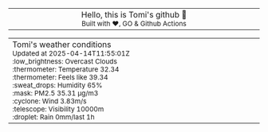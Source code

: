
<div align="center">
<table>
<tbody>
<td align="center">
<img width="2000" height="0"><br>
Hello, this is Tomi's github 👋<br>
<sup>Built with ❤️, GO & Github Actions</sup><br>
<img width="2000" height="0">
</td>
</tbody>
</table>
</div>
<table>
<tbody>
<td align="left">
<img width="2000" height="0"><br>
Tomi's weather conditions<br>
<sup>Updated at 2025-04-14T11:55:01Z</sup><br>
<sup>:low_brightness: Overcast Clouds</sup><br>
<sup>:thermometer: Temperature 32.34 </sup><br>
<sup>:thermometer: Feels like 39.34</sup><br>
<sup>:sweat_drops: Humidity 65%</sup><br>
<sup>:mask: PM2.5 35.31 μg/m3</sup><br>
<sup>:cyclone: Wind 3.83m/s </sup><br>
<sup>:telescope: Visibility 10000m </sup><br>
<sup>:droplet: Rain 0mm/last 1h </sup><br>
<img width="2000" height="0">
</td>
<td align="left">
<img width="2000" height="0"><br>
<br>
<img width="2000" height="0">
</td>
</tbody>
</table>
</div>
    